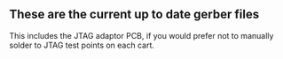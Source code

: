## These are the current up to date gerber files

This includes the JTAG adaptor PCB, if you would prefer not to manually solder to JTAG test points on each cart.
